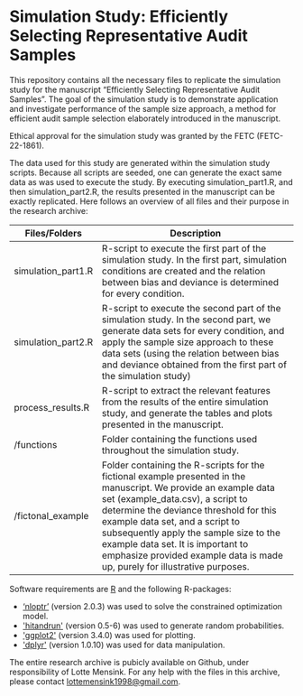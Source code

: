# Simulation Study: Efficiently Selecting Representative Audit Samples
This repository contains all the necessary files to replicate the simulation study for the manuscript “Efficiently Selecting Representative Audit Samples”. The goal of the simulation study is to demonstrate application and investigate performance of the sample size approach, a method for efficient audit sample selection elaborately introduced in the manuscript.

Ethical approval for the simulation study was granted by the FETC (FETC-22-1861). 

The data used for this study are generated within the simulation study scripts. Because all scripts are seeded, one can generate the exact same data as was used to execute the study. By executing simulation_part1.R, and then simulation_part2.R, the results presented in the manuscript can be exactly replicated. Here follows an overview of all files and their purpose in the research archive:

|Files/Folders|	Description|
|-------------|------------|
|simulation_part1.R|	R-script to execute the first part of the simulation study. In the first part, simulation conditions are created and the relation between bias and deviance is determined for every condition.|
|simulation_part2.R|	R-script to execute the second part of the simulation study. In the second part, we generate data sets for every condition, and apply the sample size approach to these data sets (using the relation between bias and deviance obtained from the first part of the simulation study)  |
|process_results.R| R-script to extract the relevant features from the results of the entire simulation study, and generate the tables and plots presented in the manuscript. |
|/functions|	Folder containing the functions used throughout the simulation study. |
|/fictonal_example|	Folder containing the R-scripts for the fictional example presented in the manuscript. We provide an example data set (example_data.csv), a script to determine the deviance threshold for this example data set, and a script to subsequently apply the sample size to the example data set. It is important to emphasize provided example data is made up, purely for illustrative purposes. |

Software requirements are [R](http://www.r-project.org}) and the following R-packages:
- [‘nloptr’](https://cran.r-project.org/web/packages/nloptr/index.html) (version 2.0.3) was used to solve the constrained optimization model.
- ['hitandrun'](https://cran.r-project.org/web/packages/hitandrun/index.html) (version 0.5-6) was used to generate random probabilities.
- ['ggplot2'](https://cran.r-project.org/web/packages/ggplot2/index.html) (version 3.4.0) was used for plotting.
- ['dplyr'](https://cran.r-project.org/web/packages/dplyr/index.html) (version 1.0.10) was used for data manipulation. 

The entire research archive is pubicly available on Github, under responsibility of Lotte Mensink. For any help with the files in this archive, please contact lottemensink1998@gmail.com. 
